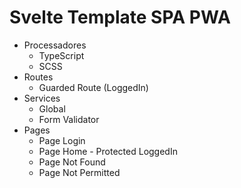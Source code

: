 # Svelte Template SPA PWA

- Processadores
    - TypeScript
    - SCSS
- Routes
    - Guarded Route (LoggedIn)
- Services
    - Global
    - Form Validator
- Pages
    - Page Login
    - Page Home - Protected LoggedIn
    - Page Not Found
    - Page Not Permitted